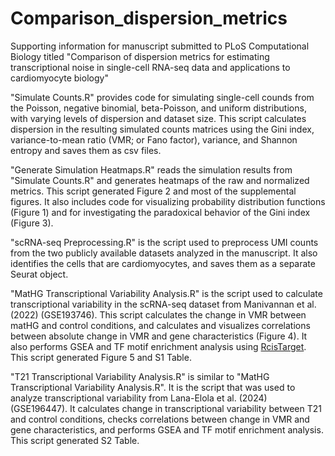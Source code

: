 # Comparison_dispersion_metrics
Supporting information for manuscript submitted to PLoS Computational Biology titled "Comparison of dispersion metrics for estimating transcriptional noise in single-cell RNA-seq data and applications to cardiomyocyte biology"

"Simulate Counts.R" provides code for simulating single-cell counds from the Poisson, negative binomial, beta-Poisson, and uniform distributions, with varying levels of dispersion and dataset size. This script calculates dispersion in the resulting simulated counts matrices using the Gini index, variance-to-mean ratio (VMR; or Fano factor), variance, and Shannon entropy and saves them as csv files. 

"Generate Simulation Heatmaps.R" reads the simulation results from "Simulate Counts.R" and generates heatmaps of the raw and normalized metrics. This script generated Figure 2 and most of the supplemental figures. It also includes code for visualizing probability distribution functions (Figure 1) and for investigating the paradoxical behavior of the Gini index (Figure 3). 

"scRNA-seq Preprocessing.R" is the script used to preprocess UMI counts from the two publicly available datasets analyzed in the manuscript. It also identifies the cells that are cardiomyocytes, and saves them as a separate Seurat object. 

"MatHG Transcriptional Variability Analysis.R" is the script used to calculate transcriptional variability in the scRNA-seq dataset from Manivannan et al. (2022) (GSE193746). This script calculates the change in VMR between matHG and control conditions, and calculates and visualizes correlations between absolute change in VMR and gene characteristics (Figure 4). It also performs GSEA and TF motif enrichment analysis using [RcisTarget](https://www.bioconductor.org/packages/release/bioc/html/RcisTarget.html). This script generated Figure 5 and S1 Table. 

"T21 Transcriptional Variability Analysis.R" is similar to "MatHG Transcriptional Variability Analysis.R". It is the script that was used to analyze transcriptional variability from Lana-Elola et al. (2024) (GSE196447). It calculates change in transcriptional variability between T21 and control conditions, checks correlations between change in VMR and gene characteristics, and performs GSEA and TF motif enrichment analysis. This script generated S2 Table. 

